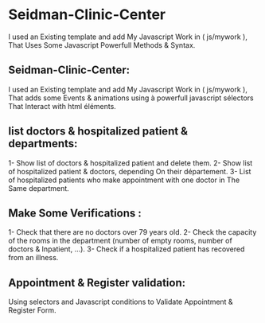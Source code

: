 # Seidman-Clinic-Center
I used an Existing template and add My Javascript Work in ( js/mywork ), That Uses Some Javascript Powerfull Methods & Syntax.

## Seidman-Clinic-Center:
I used an Existing template and add My Javascript Work in ( js/mywork ), That adds some Events & animations using
à powerfull javascript sélectors That Interact with html éléments.

## list doctors & hospitalized patient & departments:
1- Show list of doctors & hospitalized patient and delete them.
2- Show list of hospitalized patient & doctors, depending On their département.
3- List of hospitalized patients who make appointment with one doctor in The Same department.

## Make Some Verifications :

1- Check that there are no doctors over 79 years old.
2- Check the capacity of the rooms in the department (number of empty rooms, number of doctors & Inpatient, ...).
3- Check if a hospitalized patient has recovered from an illness.

## Appointment & Register validation:
Using selectors and Javascript conditions to Validate Appointment & Register Form.
